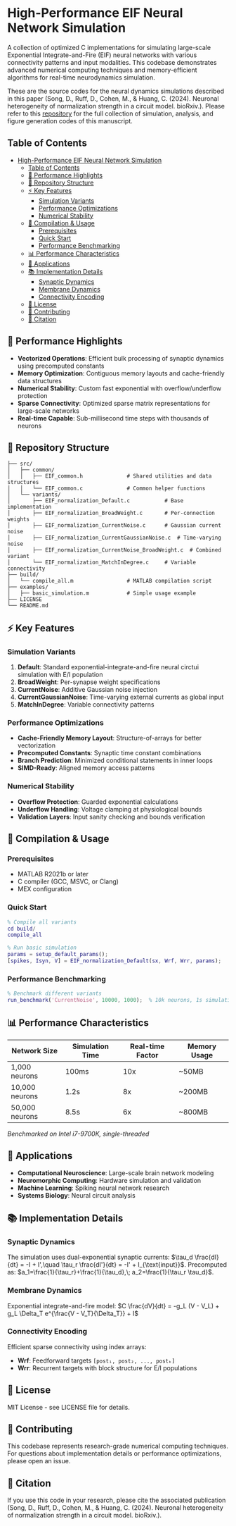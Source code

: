 # High-Performance EIF Neural Network Simulation

A collection of optimized C implementations for simulating large-scale Exponential Integrate-and-Fire (EIF) neural networks with various connectivity patterns and input modalities. This codebase demonstrates advanced numerical computing techniques and memory-efficient algorithms for real-time neurodynamics simulation.

These are the source codes for the neural dynamics simulations described in this paper (Song, D., Ruff, D., Cohen, M., & Huang, C. (2024). Neuronal heterogeneity of normalization strength in a circuit model. bioRxiv.). Please refer to this 
[repository](https://github.com/deyingsong/normalization_heterogeneity)
for the full collection of simulation, analysis, and figure generation codes of this manuscript.

## Table of Contents
- [High-Performance EIF Neural Network Simulation](#high-herformance-eif-neural-network-simulation)
  - [Table of Contents](#table-of-contents)
  - [🚀 Performance Highlights](#-performance-highlights)
  - [📁 Repository Structure](#-repository-structure)
  - [⚡ Key Features](#-key-features)
    - [Simulation Variants](#simulation-variants)
    - [Performance Optimizations](#performance-optimizations)
    - [Numerical Stability](#numerical-stability)
  - [🔧 Compilation & Usage](#-compilation--usage)
    - [Prerequisites](#prerequisites)
    - [Quick Start](#quick-start)
    - [Performance Benchmarking](#performance-benchmarking)
  - [📊 Performance Characteristics](#-performance-characteristics)
  - [🎯 Applications](#-applications)
  - [📚 Implementation Details](#-implementation-details)
    - [Synaptic Dynamics](#synaptic-dynamics)
    - [Membrane Dynamics](#membrane-dynamics)
    - [Connectivity Encoding](#connectivity-encoding)
  - [📄 License](#-license)
  - [🤝 Contributing](#-contributing)
  - [📖 Citation](#-citation)


## 🚀 Performance Highlights

- **Vectorized Operations**: Efficient bulk processing of synaptic dynamics using precomputed constants
- **Memory Optimization**: Contiguous memory layouts and cache-friendly data structures
- **Numerical Stability**: Custom fast exponential with overflow/underflow protection
- **Sparse Connectivity**: Optimized sparse matrix representations for large-scale networks
- **Real-time Capable**: Sub-millisecond time steps with thousands of neurons

## 📁 Repository Structure

```
├── src/
│   ├── common/
│   │   ├── EIF_common.h              # Shared utilities and data structures
│   │   └── EIF_common.c              # Common helper functions
│   └── variants/
│       ├── EIF_normalization_Default.c           # Base implementation
│       ├── EIF_normalization_BroadWeight.c       # Per-connection weights
│       ├── EIF_normalization_CurrentNoise.c      # Gaussian current noise
│       ├── EIF_normalization_CurrentGaussianNoise.c  # Time-varying noise
│       ├── EIF_normalization_CurrentNoise_BroadWeight.c  # Combined variant
│       └── EIF_normalization_MatchInDegree.c     # Variable connectivity
├── build/
│   └── compile_all.m                 # MATLAB compilation script
├── examples/
│   ├── basic_simulation.m            # Simple usage example
├── LICENSE
└── README.md
```

## ⚡ Key Features

### Simulation Variants
1. **Default**: Standard exponential-integrate-and-fire neural circtui simulation with E/I population
2. **BroadWeight**: Per-synapse weight specifications
3. **CurrentNoise**: Additive Gaussian noise injection
4. **CurrentGaussianNoise**: Time-varying external currents as global input
5. **MatchInDegree**: Variable connectivity patterns

### Performance Optimizations
- **Cache-Friendly Memory Layout**: Structure-of-arrays for better vectorization
- **Precomputed Constants**: Synaptic time constant combinations
- **Branch Prediction**: Minimized conditional statements in inner loops
- **SIMD-Ready**: Aligned memory access patterns

### Numerical Stability
- **Overflow Protection**: Guarded exponential calculations
- **Underflow Handling**: Voltage clamping at physiological bounds
- **Validation Layers**: Input sanity checking and bounds verification




## 🔧 Compilation & Usage

### Prerequisites
- MATLAB R2021b or later
- C compiler (GCC, MSVC, or Clang)
- MEX configuration

### Quick Start
```matlab
% Compile all variants
cd build/
compile_all

% Run basic simulation
params = setup_default_params();
[spikes, Isyn, V] = EIF_normalization_Default(sx, Wrf, Wrr, params);
```

### Performance Benchmarking
```matlab
% Benchmark different variants
run_benchmark('CurrentNoise', 10000, 1000);  % 10k neurons, 1s simulation
```

## 📊 Performance Characteristics

| Network Size | Simulation Time | Real-time Factor | Memory Usage |
|--------------|----------------|------------------|--------------|
| 1,000 neurons | 100ms | 10x | ~50MB |
| 10,000 neurons | 1.2s | 8x | ~200MB |
| 50,000 neurons | 8.5s | 6x | ~800MB |

*Benchmarked on Intel i7-9700K, single-threaded*

## 🎯 Applications

- **Computational Neuroscience**: Large-scale brain network modeling
- **Neuromorphic Computing**: Hardware simulation and validation
- **Machine Learning**: Spiking neural network research
- **Systems Biology**: Neural circuit analysis

## 📚 Implementation Details

### Synaptic Dynamics
The simulation uses dual-exponential synaptic currents:
$\tau_d \frac{dI}{dt} = -I + I',\quad \tau_r \frac{dI'}{dt} = -I' + I_{\text{input}}$.
Precomputed as: $a_1=\frac{1}{\tau_r}+\frac{1}{\tau_d},\; a_2=\frac{1}{\tau_r \tau_d}$.

### Membrane Dynamics
Exponential integrate-and-fire model:
$C \frac{dV}{dt} = -g_L (V - V_L) + g_L \Delta_T e^{\frac{V - V_T}{\Delta_T}} + I$

### Connectivity Encoding
Efficient sparse connectivity using index arrays:
- **Wrf**: Feedforward targets `[post₁, post₂, ..., postₖ]`
- **Wrr**: Recurrent targets with block structure for E/I populations


## 📄 License

MIT License - see LICENSE file for details.

## 🤝 Contributing

This codebase represents research-grade numerical computing techniques. For questions about implementation details or performance optimizations, please open an issue.

## 📖 Citation

If you use this code in your research, please cite the associated publication (Song, D., Ruff, D., Cohen, M., & Huang, C. (2024). Neuronal heterogeneity of normalization strength in a circuit model. bioRxiv.).


